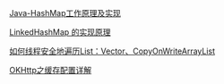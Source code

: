 [Java-HashMap工作原理及实现](https://yikun.github.io/2015/04/01/Java-HashMap%E5%B7%A5%E4%BD%9C%E5%8E%9F%E7%90%86%E5%8F%8A%E5%AE%9E%E7%8E%B0/)

[LinkedHashMap 的实现原理](http://wiki.jikexueyuan.com/project/java-collection/linkedhashmap.html)

[如何线程安全地遍历List：Vector、CopyOnWriteArrayList](https://blog.csdn.net/xiao__gui/article/details/51050793)

[OKHttp之缓存配置详解](https://blog.csdn.net/briblue/article/details/52920531)
